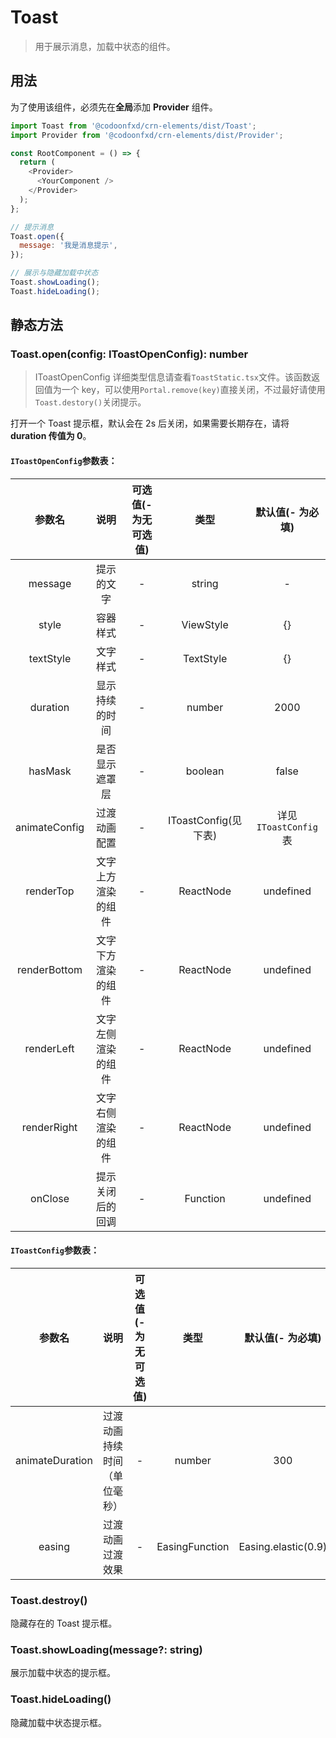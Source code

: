 # Toast

> 用于展示消息，加载中状态的组件。

## 用法

为了使用该组件，必须先在**全局**添加 **Provider** 组件。

```javascript
import Toast from '@codoonfxd/crn-elements/dist/Toast';
import Provider from '@codoonfxd/crn-elements/dist/Provider';

const RootComponent = () => {
  return (
    <Provider>
      <YourComponent />
    </Provider>
  );
};

// 提示消息
Toast.open({
  message: '我是消息提示',
});

// 展示与隐藏加载中状态
Toast.showLoading();
Toast.hideLoading();
```

## 静态方法

### Toast.open(config: IToastOpenConfig): number

> IToastOpenConfig 详细类型信息请查看`ToastStatic.tsx`文件。该函数返回值为一个 key，可以使用`Portal.remove(key)`直接关闭，不过最好请使用`Toast.destory()`关闭提示。

打开一个 Toast 提示框，默认会在 2s 后关闭，如果需要长期存在，请将 **duration 传值为 0**。

#### `IToastOpenConfig`参数表：

|    参数名     |        说明        | 可选值(- 为无可选值) |         类型         |   默认值(- 为必填)   |
| :-----------: | :----------------: | :------------------: | :------------------: | :------------------: |
|    message    |     提示的文字     |          -           |        string        |          -           |
|     style     |      容器样式      |          -           |      ViewStyle       |          {}          |
|   textStyle   |      文字样式      |          -           |      TextStyle       |          {}          |
|   duration    |   显示持续的时间   |          -           |        number        |         2000         |
|    hasMask    |   是否显示遮罩层   |          -           |       boolean        |        false         |
| animateConfig |    过渡动画配置    |          -           | IToastConfig(见下表) | 详见`IToastConfig`表 |
|   renderTop   | 文字上方渲染的组件 |          -           |      ReactNode       |      undefined       |
| renderBottom  | 文字下方渲染的组件 |          -           |      ReactNode       |      undefined       |
|  renderLeft   | 文字左侧渲染的组件 |          -           |      ReactNode       |      undefined       |
|  renderRight  | 文字右侧渲染的组件 |          -           |      ReactNode       |      undefined       |
|    onClose    |  提示关闭后的回调  |          -           |       Function       |      undefined       |

#### `IToastConfig`参数表：

|     参数名      |             说明             | 可选值(- 为无可选值) |      类型      |  默认值(- 为必填)   |
| :-------------: | :--------------------------: | :------------------: | :------------: | :-----------------: |
| animateDuration | 过渡动画持续时间（单位毫秒） |          -           |     number     |         300         |
|     easing      |       过渡动画过渡效果       |          -           | EasingFunction | Easing.elastic(0.9) |

### Toast.destroy()

隐藏存在的 Toast 提示框。

### Toast.showLoading(message?: string)

展示加载中状态的提示框。

### Toast.hideLoading()

隐藏加载中状态提示框。
